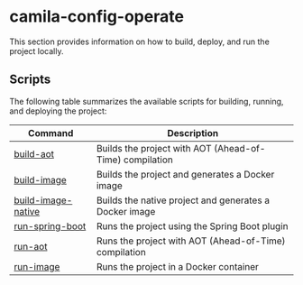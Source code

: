 # camila-config-operate

This section provides information on how to build, deploy, and run the project locally.

## Scripts

The following table summarizes the available scripts for building, running, and deploying the project:

| Command                                       | Description                                             |
|-----------------------------------------------|---------------------------------------------------------|
| [build-aot](./build-aot.sh)                   | Builds the project with AOT (Ahead-of-Time) compilation |
| [build-image](./build-image.sh)               | Builds the project and generates a Docker image         |
| [build-image-native](./build-image-native.sh) | Builds the native project and generates a Docker image  |
| [run-spring-boot](./run-spring-boot.sh)       | Runs the project using the Spring Boot plugin           |
| [run-aot](./run-aot.sh)                       | Runs the project with AOT (Ahead-of-Time) compilation   |
| [run-image](./run-image.sh)                   | Runs the project in a Docker container                  |
